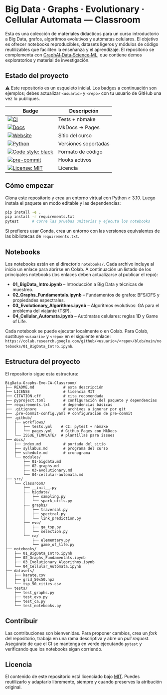 # Big Data · Graphs · Evolutionary · Cellular Automata — Classroom

Esta es una colección de materiales didácticos para un curso introductorio a Big Data, grafos, algoritmos evolutivos y autómatas celulares.  El objetivo es ofrecer notebooks reproducibles, datasets ligeros y módulos de código reutilizables que faciliten la enseñanza y el aprendizaje.  El repositorio se complementa con [GraphAI‑Data‑Science‑ML](https://github.com/sgevatschnaider/GraphAI-Data-Science-ML), que contiene demos exploratorios y material de investigación.

## Estado del proyecto

⚠️ Este repositorio es un esqueleto inicial. Los badges a continuación son ejemplos; debes actualizar `<usuario>` y `<repo>` con tu usuario de GitHub una vez lo publiques.

| Badge | Descripción |
|---|---|
| [![CI](https://github.com/sgevatschnaider/BigData-Graphs-Evo-CA-Classroom/actions/workflows/tests.yml/badge.svg?branch=main)](https://github.com/sgevatschnaider/BigData-Graphs-Evo-CA-Classroom/actions/workflows/tests.yml) | Tests + nbmake |
| [![Docs](https://github.com/sgevatschnaider/BigData-Graphs-Evo-CA-Classroom/actions/workflows/pages.yml/badge.svg?branch=main)](https://github.com/sgevatschnaider/BigData-Graphs-Evo-CA-Classroom/actions/workflows/pages.yml) | MkDocs → Pages |
| [![Website](https://img.shields.io/website?url=https%3A%2F%2Fsgevatschnaider.github.io%2FBigData-Graphs-Evo-CA-Classroom%2F)](https://sgevatschnaider.github.io/BigData-Graphs-Evo-CA-Classroom/) | Sitio del curso |
| [![Python](https://img.shields.io/badge/python-3.10%20%7C%203.11-blue)](https://www.python.org/) | Versiones soportadas |
| [![Code style: black](https://img.shields.io/badge/code%20style-black-000000.svg)](https://github.com/psf/black) | Formato de código |
| [![pre-commit](https://img.shields.io/badge/pre--commit-enabled-brightgreen?logo=pre-commit&logoColor=white)](https://github.com/pre-commit/pre-commit) | Hooks activos |
| [![License: MIT](https://img.shields.io/badge/License-MIT-blue.svg)](LICENSE) | Licencia |


## Cómo empezar

Clona este repositorio y crea un entorno virtual con Python ≥ 3.10.  Luego instala el paquete en modo editable y las dependencias:

```bash
pip install -e .
pip install -r requirements.txt
pytest      # corre las pruebas unitarias y ejecuta los notebooks
```

Si prefieres usar Conda, crea un entorno con las versiones equivalentes de las bibliotecas de `requirements.txt`.

## Notebooks

Los notebooks están en el directorio `notebooks/`.  Cada archivo incluye al inicio un enlace para abrirse en Colab.  A continuación un listado de los principales notebooks (los enlaces deben actualizarse al publicar el repo):

- **01_BigData_Intro.ipynb** – Introducción a Big Data y técnicas de muestreo.  
- **02_Graphs_Fundamentals.ipynb** – Fundamentos de grafos: BFS/DFS y propiedades espectrales.  
- **03_Evolutionary_Algorithms.ipynb** – Algoritmos evolutivos: GA para el problema del viajante (TSP).  
- **04_Cellular_Automata.ipynb** – Autómatas celulares: reglas 1D y Game of Life.

Cada notebook se puede ejecutar localmente o en Colab.  Para Colab, sustituye `<usuario>` y `<repo>` en el siguiente enlace: `https://colab.research.google.com/github/<usuario>/<repo>/blob/main/notebooks/01_BigData_Intro.ipynb`.

## Estructura del proyecto

El repositorio sigue esta estructura:

```
BigData-Graphs-Evo-CA-Classroom/
├── README.md             # esta descripción
├── LICENSE               # licencia MIT
├── CITATION.cff          # cita recomendada
├── pyproject.toml        # configuración del paquete y dependencias
├── requirements.txt      # dependencias básicas
├── .gitignore            # archivos a ignorar por git
├── .pre-commit-config.yaml # configuración de pre-commit
├── .github/
│   ├── workflows/
│   │   ├── tests.yml    # CI: pytest + nbmake
│   │   └── pages.yml    # GitHub Pages con MkDocs
│   └── ISSUE_TEMPLATE/  # plantillas para issues
├── docs/
│   ├── index.md          # portada del sitio
│   ├── syllabus.md       # programa del curso
│   ├── schedule.md       # cronograma
│   └── modules/
│       ├── 01-bigdata.md
│       ├── 02-graphs.md
│       ├── 03-evolutionary.md
│       └── 04-cellular-automata.md
├── src/
│   └── classroom/
│       ├── __init__.py
│       ├── bigdata/
│       │   ├── sampling.py
│       │   └── spark_utils.py
│       ├── graphs/
│       │   ├── traversal.py
│       │   ├── spectral.py
│       │   └── link_prediction.py
│       ├── evo/
│       │   ├── ga_tsp.py
│       │   └── selection.py
│       └── ca/
│           ├── elementary.py
│           └── game_of_life.py
├── notebooks/
│   ├── 01_BigData_Intro.ipynb
│   ├── 02_Graphs_Fundamentals.ipynb
│   ├── 03_Evolutionary_Algorithms.ipynb
│   └── 04_Cellular_Automata.ipynb
├── datasets/
│   ├── karate.csv
│   ├── grid_50x50.npz
│   └── tsp_50_cities.csv
└── tests/
    ├── test_graphs.py
    ├── test_evo.py
    ├── test_ca.py
    └── test_notebooks.py
```

## Contribuir

Las contribuciones son bienvenidas. Para proponer cambios, crea un *fork* del repositorio, trabaja en una rama descriptiva y abre un *pull request*.  Asegúrate de que el CI se mantenga en verde ejecutando `pytest` y verificando que los notebooks sigan corriendo.

## Licencia

El contenido de este repositorio está licenciado bajo [MIT](LICENSE).  Puedes reutilizarlo y adaptarlo libremente, siempre y cuando preserves la atribución original.

